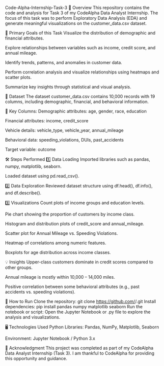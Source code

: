 Code-Alpha-Internship-Task-3
📌 Overview
This repository contains the code and analysis for Task 3 of my CodeAlpha Data Analyst Internship.
The focus of this task was to perform Exploratory Data Analysis (EDA) and generate meaningful visualizations on the customer_data.csv dataset.

🎯 Primary Goals of this Task
Visualize the distribution of demographic and financial attributes.

Explore relationships between variables such as income, credit score, and annual mileage.

Identify trends, patterns, and anomalies in customer data.

Perform correlation analysis and visualize relationships using heatmaps and scatter plots.

Summarize key insights through statistical and visual analysis.

📂 Dataset
The dataset customer_data.csv contains 10,000 records with 19 columns, including demographic, financial, and behavioral information.

🔑 Key Columns:
Demographic attributes: age, gender, race, education

Financial attributes: income, credit_score

Vehicle details: vehicle_type, vehicle_year, annual_mileage

Behavioral data: speeding_violations, DUIs, past_accidents

Target variable: outcome

🛠 Steps Performed
1️⃣ Data Loading
Imported libraries such as pandas, numpy, matplotlib, seaborn.

Loaded dataset using pd.read_csv().

2️⃣ Data Exploration
Reviewed dataset structure using df.head(), df.info(), and df.describe().

3️⃣ Visualizations
Count plots of income groups and education levels.

Pie chart showing the proportion of customers by income class.

Histogram and distribution plots of credit_score and annual_mileage.

Scatter plot for Annual Mileage vs. Speeding Violations.

Heatmap of correlations among numeric features.

Boxplots for age distribution across income classes.

💡 Insights
Upper-class customers dominate in credit scores compared to other groups.

Annual mileage is mostly within 10,000 – 14,000 miles.

Positive correlation between some behavioral attributes (e.g., past accidents vs. speeding violations).

🚀 How to Run
Clone the repository:
git clone https://github.com/<your-username>/<your-repo>.git
Install dependencies:
pip install pandas numpy matplotlib seaborn
Run the notebook or script:
Open the Jupyter Notebook or .py file to explore the analysis and visualizations.

🖥 Technologies Used
Python Libraries: Pandas, NumPy, Matplotlib, Seaborn

Environment: Jupyter Notebook / Python 3.x

🙏 Acknowledgment
This project was completed as part of my CodeAlpha Data Analyst Internship (Task 3).
I am thankful to CodeAlpha for providing this opportunity and guidance.
